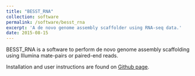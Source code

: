 ```yaml
---
title: "BESST_RNA"
collection: software
permalink: /software/besst_rna
excerpt: 'A de novo genome assembly scaffolder using RNA-seq data.'
date: 2015-08-15
---
```


BESST_RNA is a software to perform de novo genome assembly scaffolding using Illumina mate-pairs or paired-end reads.

Installation and user instructions are found on [Github page](https://github.com/ksahlin/BESST_RNA).
